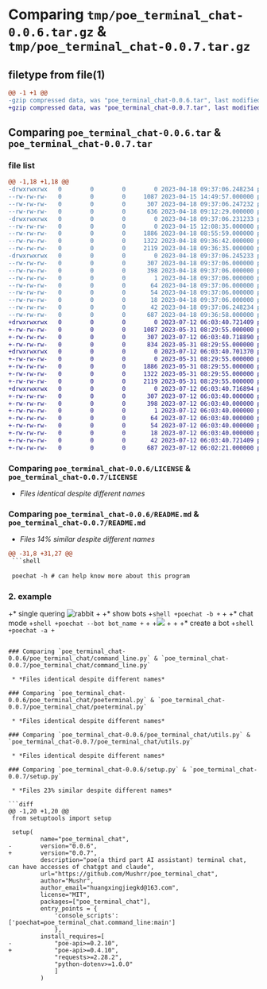 # Comparing `tmp/poe_terminal_chat-0.0.6.tar.gz` & `tmp/poe_terminal_chat-0.0.7.tar.gz`

## filetype from file(1)

```diff
@@ -1 +1 @@
-gzip compressed data, was "poe_terminal_chat-0.0.6.tar", last modified: Tue Apr 18 09:37:06 2023, max compression
+gzip compressed data, was "poe_terminal_chat-0.0.7.tar", last modified: Wed Jul 12 06:03:40 2023, max compression
```

## Comparing `poe_terminal_chat-0.0.6.tar` & `poe_terminal_chat-0.0.7.tar`

### file list

```diff
@@ -1,18 +1,18 @@
-drwxrwxrwx   0        0        0        0 2023-04-18 09:37:06.248234 poe_terminal_chat-0.0.6/
--rw-rw-rw-   0        0        0     1087 2023-04-15 14:49:57.000000 poe_terminal_chat-0.0.6/LICENSE
--rw-rw-rw-   0        0        0      307 2023-04-18 09:37:06.247232 poe_terminal_chat-0.0.6/PKG-INFO
--rw-rw-rw-   0        0        0      636 2023-04-18 09:12:29.000000 poe_terminal_chat-0.0.6/README.md
-drwxrwxrwx   0        0        0        0 2023-04-18 09:37:06.231233 poe_terminal_chat-0.0.6/poe_terminal_chat/
--rw-rw-rw-   0        0        0        0 2023-04-15 12:08:35.000000 poe_terminal_chat-0.0.6/poe_terminal_chat/__init__.py
--rw-rw-rw-   0        0        0     1886 2023-04-18 08:55:59.000000 poe_terminal_chat-0.0.6/poe_terminal_chat/command_line.py
--rw-rw-rw-   0        0        0     1322 2023-04-18 09:36:42.000000 poe_terminal_chat-0.0.6/poe_terminal_chat/poeterminal.py
--rw-rw-rw-   0        0        0     2119 2023-04-18 09:36:35.000000 poe_terminal_chat-0.0.6/poe_terminal_chat/utils.py
-drwxrwxrwx   0        0        0        0 2023-04-18 09:37:06.245233 poe_terminal_chat-0.0.6/poe_terminal_chat.egg-info/
--rw-rw-rw-   0        0        0      307 2023-04-18 09:37:06.000000 poe_terminal_chat-0.0.6/poe_terminal_chat.egg-info/PKG-INFO
--rw-rw-rw-   0        0        0      398 2023-04-18 09:37:06.000000 poe_terminal_chat-0.0.6/poe_terminal_chat.egg-info/SOURCES.txt
--rw-rw-rw-   0        0        0        1 2023-04-18 09:37:06.000000 poe_terminal_chat-0.0.6/poe_terminal_chat.egg-info/dependency_links.txt
--rw-rw-rw-   0        0        0       64 2023-04-18 09:37:06.000000 poe_terminal_chat-0.0.6/poe_terminal_chat.egg-info/entry_points.txt
--rw-rw-rw-   0        0        0       54 2023-04-18 09:37:06.000000 poe_terminal_chat-0.0.6/poe_terminal_chat.egg-info/requires.txt
--rw-rw-rw-   0        0        0       18 2023-04-18 09:37:06.000000 poe_terminal_chat-0.0.6/poe_terminal_chat.egg-info/top_level.txt
--rw-rw-rw-   0        0        0       42 2023-04-18 09:37:06.248234 poe_terminal_chat-0.0.6/setup.cfg
--rw-rw-rw-   0        0        0      687 2023-04-18 09:36:58.000000 poe_terminal_chat-0.0.6/setup.py
+drwxrwxrwx   0        0        0        0 2023-07-12 06:03:40.721409 poe_terminal_chat-0.0.7/
+-rw-rw-rw-   0        0        0     1087 2023-05-31 08:29:55.000000 poe_terminal_chat-0.0.7/LICENSE
+-rw-rw-rw-   0        0        0      307 2023-07-12 06:03:40.718890 poe_terminal_chat-0.0.7/PKG-INFO
+-rw-rw-rw-   0        0        0      834 2023-05-31 08:29:55.000000 poe_terminal_chat-0.0.7/README.md
+drwxrwxrwx   0        0        0        0 2023-07-12 06:03:40.701370 poe_terminal_chat-0.0.7/poe_terminal_chat/
+-rw-rw-rw-   0        0        0        0 2023-05-31 08:29:55.000000 poe_terminal_chat-0.0.7/poe_terminal_chat/__init__.py
+-rw-rw-rw-   0        0        0     1886 2023-05-31 08:29:55.000000 poe_terminal_chat-0.0.7/poe_terminal_chat/command_line.py
+-rw-rw-rw-   0        0        0     1322 2023-05-31 08:29:55.000000 poe_terminal_chat-0.0.7/poe_terminal_chat/poeterminal.py
+-rw-rw-rw-   0        0        0     2119 2023-05-31 08:29:55.000000 poe_terminal_chat-0.0.7/poe_terminal_chat/utils.py
+drwxrwxrwx   0        0        0        0 2023-07-12 06:03:40.716894 poe_terminal_chat-0.0.7/poe_terminal_chat.egg-info/
+-rw-rw-rw-   0        0        0      307 2023-07-12 06:03:40.000000 poe_terminal_chat-0.0.7/poe_terminal_chat.egg-info/PKG-INFO
+-rw-rw-rw-   0        0        0      398 2023-07-12 06:03:40.000000 poe_terminal_chat-0.0.7/poe_terminal_chat.egg-info/SOURCES.txt
+-rw-rw-rw-   0        0        0        1 2023-07-12 06:03:40.000000 poe_terminal_chat-0.0.7/poe_terminal_chat.egg-info/dependency_links.txt
+-rw-rw-rw-   0        0        0       64 2023-07-12 06:03:40.000000 poe_terminal_chat-0.0.7/poe_terminal_chat.egg-info/entry_points.txt
+-rw-rw-rw-   0        0        0       54 2023-07-12 06:03:40.000000 poe_terminal_chat-0.0.7/poe_terminal_chat.egg-info/requires.txt
+-rw-rw-rw-   0        0        0       18 2023-07-12 06:03:40.000000 poe_terminal_chat-0.0.7/poe_terminal_chat.egg-info/top_level.txt
+-rw-rw-rw-   0        0        0       42 2023-07-12 06:03:40.721409 poe_terminal_chat-0.0.7/setup.cfg
+-rw-rw-rw-   0        0        0      687 2023-07-12 06:02:21.000000 poe_terminal_chat-0.0.7/setup.py
```

### Comparing `poe_terminal_chat-0.0.6/LICENSE` & `poe_terminal_chat-0.0.7/LICENSE`

 * *Files identical despite different names*

### Comparing `poe_terminal_chat-0.0.6/README.md` & `poe_terminal_chat-0.0.7/README.md`

 * *Files 14% similar despite different names*

```diff
@@ -31,8 +31,27 @@
 ```shell
 
 poechat -h # can help know more about this program
 ```
 
 ### 2. example
 
+* single quering
 ![rabbit](./screenshots/draw_rabbit.png)
+
+* show bots
+```shell
+poechat -b
+```
+
+* chat mode
+```shell
+poechat --bot bot_name
+```
+
+![](./screenshots/chat_mode.png)
+
+
+* create a bot 
+```shell
+poechat -a
+```
```

### Comparing `poe_terminal_chat-0.0.6/poe_terminal_chat/command_line.py` & `poe_terminal_chat-0.0.7/poe_terminal_chat/command_line.py`

 * *Files identical despite different names*

### Comparing `poe_terminal_chat-0.0.6/poe_terminal_chat/poeterminal.py` & `poe_terminal_chat-0.0.7/poe_terminal_chat/poeterminal.py`

 * *Files identical despite different names*

### Comparing `poe_terminal_chat-0.0.6/poe_terminal_chat/utils.py` & `poe_terminal_chat-0.0.7/poe_terminal_chat/utils.py`

 * *Files identical despite different names*

### Comparing `poe_terminal_chat-0.0.6/setup.py` & `poe_terminal_chat-0.0.7/setup.py`

 * *Files 23% similar despite different names*

```diff
@@ -1,20 +1,20 @@
 from setuptools import setup
 
 setup(
         name="poe_terminal_chat",
-        version="0.0.6",
+        version="0.0.7",
         description="poe(a third part AI assistant) terminal chat, can have accesses of chatgpt and claude",
         url="https://github.com/Mushrr/poe_terminal_chat",
         author="Mushr",
         author_email="huangxingjiegkd@163.com",
         license="MIT",
         packages=["poe_terminal_chat"],
         entry_points = {
             'console_scripts': ['poechat=poe_terminal_chat.command_line:main']
             },
         install_requires=[
-            "poe-api>=0.2.10",
+            "poe-api>=0.4.10",
             "requests>=2.28.2",
             "python-dotenv>=1.0.0"
             ]
         )
```

